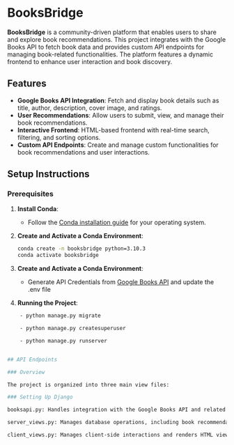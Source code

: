 # BooksBridge

**BooksBridge** is a community-driven platform that enables users to share and explore book recommendations. This project integrates with the Google Books API to fetch book data and provides custom API endpoints for managing book-related functionalities. The platform features a dynamic frontend to enhance user interaction and book discovery.

## Features

- **Google Books API Integration**: Fetch and display book details such as title, author, description, cover image, and ratings.
- **User Recommendations**: Allow users to submit, view, and manage their book recommendations.
- **Interactive Frontend**: HTML-based frontend with real-time search, filtering, and sorting options.
- **Custom API Endpoints**: Create and manage custom functionalities for book recommendations and user interactions.

## Setup Instructions

### Prerequisites

1. **Install Conda**:
   - Follow the [Conda installation guide](https://docs.conda.io/projects/conda/en/latest/user-guide/install/index.html) for your operating system.

2. **Create and Activate a Conda Environment**:
   ```bash
   conda create -n booksbridge python=3.10.3
   conda activate booksbridge

3. **Create and Activate a Conda Environment**:
   - Generate API Credentials from [Google Books API](https://developers.google.com/books/docs/v1/using) and update the .env file

4. **Running the Project**:
```bash
    - python manage.py migrate

    - python manage.py createsuperuser

    - python manage.py runserver


## API Endpoints

### Overview

The project is organized into three main view files:

### Setting Up Django

booksapi.py: Handles integration with the Google Books API and related book functionalities.

server_views.py: Manages database operations, including book recommendations and user interactions.

client_views.py: Manages client-side interactions and renders HTML views for book recommendations.
